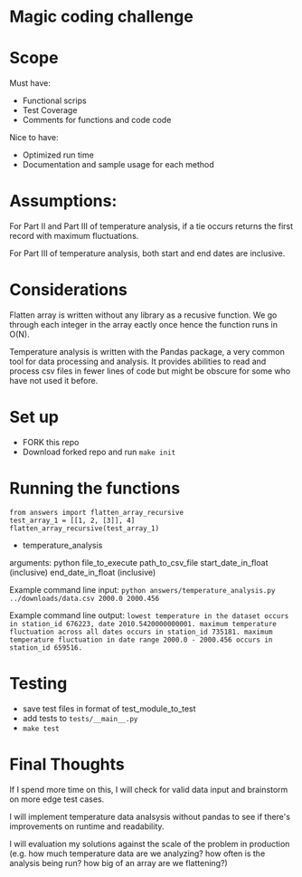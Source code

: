 # Magic coding challenge

# Scope

Must have:

- Functional scrips
- Test Coverage
- Comments for functions and code code

Nice to have:

- Optimized run time
- Documentation and sample usage for each method

# Assumptions:

For Part II and Part III of temperature analysis, if a tie occurs returns the first record with maximum fluctuations.

For Part III of temperature analysis, both start and end dates are inclusive.

# Considerations

Flatten array is written without any library as a recusive function. We go through each integer in the array eactly once hence the function runs in O(N).

Temperature analysis is written with the Pandas package, a very common tool for data processing and analysis. It provides abilities to read and process csv files in fewer lines of code but might be obscure for some who have not used it before.

# Set up

- FORK this repo
- Download forked repo and run `make init`

# Running the functions
```
from answers import flatten_array_recursive
test_array_1 = [[1, 2, [3]], 4]
flatten_array_recursive(test_array_1)
```

- temperature_analysis

arguments:
python file_to_execute path_to_csv_file start_date_in_float (inclusive) end_date_in_float (inclusive)

Example command line input:
`python answers/temperature_analysis.py ../downloads/data.csv 2000.0 2000.456`

Example command line output:
`lowest temperature in the dataset occurs in station_id 676223, date 2010.5420000000001. maximum temperature fluctuation across all dates occurs in station_id 735181. maximum temperature fluctuation in date range 2000.0 - 2000.456 occurs in station_id 659516.`

# Testing

- save test files in format of test_module_to_test
- add tests to `tests/__main__.py`
- `make test`

# Final Thoughts

If I spend more time on this, I will check for valid data input and brainstorm on more edge test cases.

I will implement temperature data analsysis without pandas to see if there's improvements on runtime and readability.

I will evaluation my solutions against the scale of the problem in production (e.g. how much temperature data are we analyzing? how often is the analysis being run? how big of an array are we flattening?)

